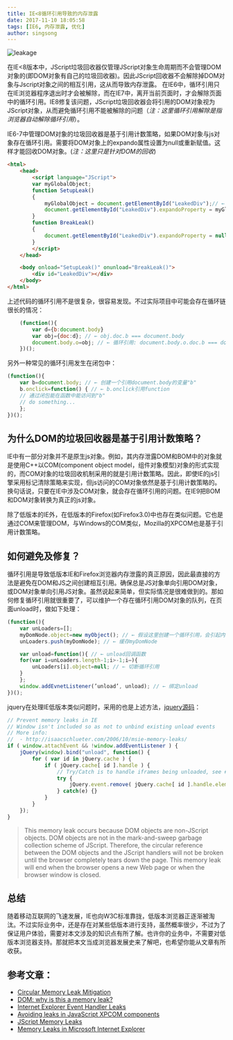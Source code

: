 ```yaml
---
title: IE<8循环引用导致的内存泄露
date: 2017-11-10 18:05:58
tags: [IE6, 内存泄露, 优化]
author: singsong
---
```


![leakage](./leakage.png)

在IE<8版本中，JScript垃圾回收器仅管理JScript对象生命周期而不会管理DOM对象的(即DOM对象有自己的垃圾回收器)。因此JScript回收器不会解除掉DOM对象与Jscript对象之间的相互引用，这从而导致内存泄露。
在IE6中，循环引用只在IE浏览器程序退出时才会被解除，而在IE7中，离开当前页面时，才会解除页面中的循环引用。IE8修复该问题，JScript垃圾回收器会将引用的DOM对象视为JScript对象，从而避免循环引用不能被解除的问题（_注：这里循环引用解除是指浏览器自动解除循环引用_）。

IE6-7中管理DOM对象的垃圾回收器是基于引用计数策略，如果DOM对象与js对象存在循环引用。需要将DOM对象上的expando属性设置为null或重新赋值。这样才能回收DOM对象。(_注：这里只是针对DOM的回收_)
```html
<html>
    <head>
        <script language="JScript">
        var myGlobalObject;
        function SetupLeak()
        {
            myGlobalObject = document.getElementById("LeakedDiv");// ← js对象引用DOM对象
            document.getElementById("LeakedDiv").expandoProperty = myGlobalObject;// ← DOM对象的expando属性引用js对象
        }
        function BreakLeak()
        {
            document.getElementById("LeakedDiv").expandoProperty = null;// ← 设置为null或重新赋新值
        }
        </script>
    </head>

    <body onload="SetupLeak()" onunload="BreakLeak()">
        <div id="LeakedDiv"></div>
    </body>
</html>
```
上述代码的循环引用不是很复杂，很容易发现。不过实际项目中可能会存在循环链很长的情况：
```js
    (function(){
        var d={b:document.body}
        var obj={doc:d}; // ← obj.doc.b === document.body
        document.body.o=obj; // ← 循环引用: document.body.o.doc.b === document.body
    })();
```
另外一种常见的循环引用发生在闭包中：
```js
(function(){
    var b=document.body; // ← 创建一个引用document.body的变量"b"
    b.onclick=function() { // ← b.onclick引用function
    // 通过闭包能在函数中能访问到"b"
    // do something...
    };
})();
```
## 为什么DOM的垃圾回收器是基于引用计数策略？
IE中有一部分对象并不是原生js对象。例如，其内存泄露DOM和BOM中的对象就是使用C++以COM(component object model，组件对象模型)对象的形式实现的，而COM对象的垃圾回收机制采用的就是引用计数策略。因此，即使IE的js引擎采用标记清除策略来实现，但js访问的COM对象依然是基于引用计数策略的。换句话说，只要在IE中涉及COM对象，就会存在循环引用的问题。在IE9把BOM和DOM对象转换为真正的js对象。

除了低版本的IE外，在低版本的Firefox(如Firefox3.0)中也存在类似问题。它也是通过COM来管理DOM，与Windows的COM类似，Mozilla的XPCOM也是基于引用计数策略。

## 如何避免及修复？
循环引用是导致低版本IE和Firefox浏览器内存泄露的真正原因，因此最直接的方法是避免在DOM和JS之间创建相互引用。确保总是JS对象单向引用DOM对象，或DOM对象单向引用JS对象。虽然说起来简单，但实际情况是很难做到的。那如何修复循环引用就很重要了，可以维护一个存在循环引用DOM对象的队列，在页面unload时，做如下处理：
```js
(function(){
    var unLoaders=[];
    myDomNode.object=new myObject(); // ← 假设这里创建一个循环引用，会引起内存泄露
    unLoaders.push(myDomNode); // ← 缓存myDomNode

    var unload=function(){ // ← unload回调函数
    for(var i=unLoaders.length-1;i>-1;i–){
        unLoaders[i].object=null; // ← 切断循环引用
    }
    };
    window.addEvnetListener(’unload’, unload); // ← 绑定unload
})();
```
jquery在处理IE低版本类似问题时，采用的也是上述方法，[jquery源码](https://github.com/jquery/jquery/blob/1.4.4rc1/src/event.js#L1169)：
```js
// Prevent memory leaks in IE
// Window isn't included so as not to unbind existing unload events
// More info:
//  - http://isaacschlueter.com/2006/10/msie-memory-leaks/
if ( window.attachEvent && !window.addEventListener ) {
	jQuery(window).bind("unload", function() {
		for ( var id in jQuery.cache ) {
			if ( jQuery.cache[ id ].handle ) {
				// Try/Catch is to handle iframes being unloaded, see #4280
				try {
					jQuery.event.remove( jQuery.cache[ id ].handle.elem );
				} catch(e) {}
			}
		}
	});
}
```



>This memory leak occurs because DOM objects are non-JScript objects. DOM objects are not in the mark-and-sweep garbage collection scheme of JScript. Therefore, the circular reference between the DOM objects and the JScript handlers will not be broken until the browser completely tears down the page. This memory leak will end when the browser opens a new Web page or when the browser window is closed.


## 总结
随着移动互联网的飞速发展，IE也向W3C标准靠拢，低版本浏览器正逐渐被淘汰。不过实际业务中，还是存在对某些低版本进行支持，虽然概率很少，不过为了保证用户体验，需要对本文涉及的知识点有所了解。也许你的业务中，不需要对低版本浏览器支持。那就把本文当成浏览器发展史来了解吧，也希望你能从文章有所收获。


## 参考文章：
- [Circular Memory Leak Mitigation](https://msdn.microsoft.com/en-us/library/dd361842(v=vs.85).aspx)
- [DOM: why is this a memory leak?](https://stackoverflow.com/questions/15761094/dom-why-is-this-a-memory-leak)
- [Internet Explorer Event Handler Leaks](http://www.reigndropsfall.net/2011/01/05/internet-explorer-event-handler-leaks/)
- [Avoiding leaks in JavaScript XPCOM components](https://developer.mozilla.org/en-US/docs/Mozilla/Tech/XPCOM/Guide/Avoiding_leaks_in_JavaScript_components)
- [JScript Memory Leaks](http://www.crockford.com/javascript/memory/leak.html)
- [Memory Leaks in Microsoft Internet Explorer](http://isaacschlueter.com/2006/10/msie-memory-leaks/trackback/index.html)